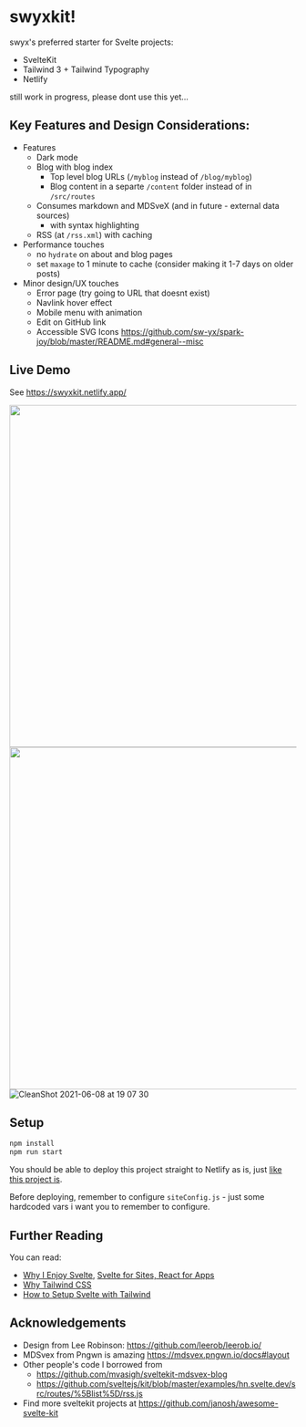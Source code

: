 # swyxkit!

swyx's preferred starter for Svelte projects:

- SvelteKit
- Tailwind 3 + Tailwind Typography
- Netlify

still work in progress, please dont use this yet...

## Key Features and Design Considerations:

- Features
  - Dark mode
  - Blog with blog index
    - Top level blog URLs (`/myblog` instead of `/blog/myblog`)
    - Blog content in a separte `/content` folder instead of in `/src/routes`
  - Consumes markdown and MDSveX (and in future - external data sources)
    - with syntax highlighting
  - RSS (at `/rss.xml`) with caching
- Performance touches
  - no `hydrate` on about and blog pages
  - set `maxage` to 1 minute to cache (consider making it 1-7 days on older posts)
- Minor design/UX touches
  - Error page (try going to URL that doesnt exist)
  - Navlink hover effect
  - Mobile menu with animation
  - Edit on GitHub link
  - Accessible SVG Icons https://github.com/sw-yx/spark-joy/blob/master/README.md#general--misc

## Live Demo

See https://swyxkit.netlify.app/

<div>
<img src="https://user-images.githubusercontent.com/6764957/121153339-8d77c700-c878-11eb-80f4-083e9dbcb84b.png" height="600" />
<img align="right" src="https://user-images.githubusercontent.com/6764957/121153375-9799c580-c878-11eb-9f77-077030f32d96.png" height="600" />
</div>

![CleanShot 2021-06-08 at 19 07 30](https://user-images.githubusercontent.com/6764957/121174796-e3ef0080-c88c-11eb-8b49-38cc0c64d11c.png)

## Setup

```bash
npm install
npm run start
```

You should be able to deploy this project straight to Netlify as is, just [like this project is](https://app.netlify.com/sites/swyxkit/deploys/).

Before deploying, remember to configure `siteConfig.js` - just some hardcoded vars i want you to remember to configure.

## Further Reading

You can read:

- [Why I Enjoy Svelte](https://www.swyx.io/svelte-why/), [Svelte for Sites, React for Apps](https://www.swyx.io/svelte-sites-react-apps/)
- [Why Tailwind CSS](https://www.swyx.io/why-tailwind/)
- [How to Setup Svelte with Tailwind](https://dev.to/swyx/how-to-set-up-svelte-with-tailwind-css-4fg5)

## Acknowledgements

- Design from Lee Robinson: https://github.com/leerob/leerob.io/
- MDSvex from Pngwn is amazing https://mdsvex.pngwn.io/docs#layout
- Other people's code I borrowed from
  - https://github.com/mvasigh/sveltekit-mdsvex-blog
  - https://github.com/sveltejs/kit/blob/master/examples/hn.svelte.dev/src/routes/%5Blist%5D/rss.js
- Find more sveltekit projects at https://github.com/janosh/awesome-svelte-kit